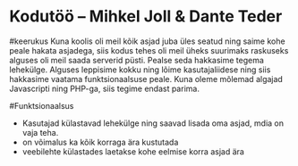 # Kodutöö – Mihkel Joll & Dante Teder

#keerukus
Kuna koolis oli meil kõik asjad juba üles seatud ning saime kohe peale hakata asjadega, siis kodus tehes oli 
meil üheks suurimaks raskuseks alguses oli meil saada serverid püsti.
Pealse seda hakkasime tegema lehekülge. Alguses leppisime kokku ning lõime kasutajaliidese ning siis hakkasime vaatama
funktsionaalsuse peale.
Kuna oleme mõlemad algajad Javascripti ning PHP-ga, siis tegime endast parima.

#Funktsionaalsus
* Kasutajad külastavad lehekülge ning saavad lisada oma asjad, mdia on vaja teha.
* on võimalus ka kõik korraga ära kustutada
* veebilehte külastades laetakse kohe eelmise korra asjad ära